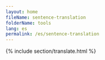 ```yaml
---
layout: home
fileName: sentence-translation
folderName: tools
lang: es
permalink: /es/sentence-translation
---
```

{% include section/translate.html %}